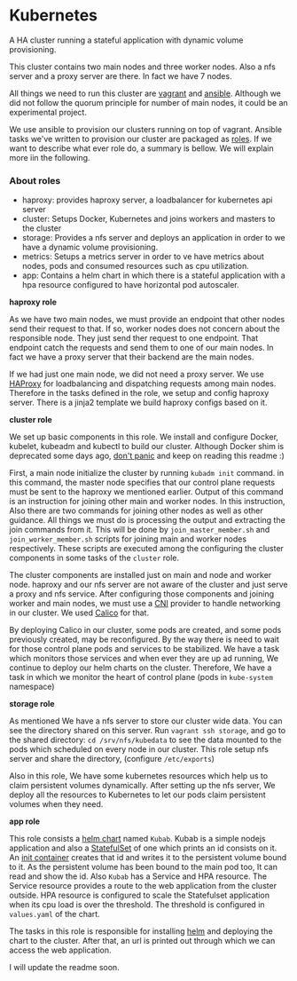 # Kubernetes
A HA cluster running a stateful application with dynamic volume provisioning.


This cluster contains two main nodes and three worker nodes. Also a nfs server and a proxy server are there. In fact we have 7 nodes.


All things we need to run this cluster are [vagrant](https://www.vagrantup.com/) and [ansible](https://www.ansible.com/). Although we did not follow the quorum principle for number of main nodes, it could be an experimental project.


We use ansible to provision our clusters running on top of vagrant. Ansible tasks we've written to provision our cluster are packaged as [roles](https://docs.ansible.com/ansible/latest/user_guide/playbooks_reuse_roles.html). If we want to describe what ever role do, a summary is bellow. We will explain more iin the following.


### About roles

- haproxy: provides haproxy server, a loadbalancer for kubernetes api server
- cluster: Setups Docker, Kubernetes and joins workers and masters to the cluster
- storage: Provides a nfs server and deploys an application in order to we have a dynamic volume provisioning.
- metrics: Setups a metrics server in order to ve have metrics about nodes, pods and consumed resources such as cpu utilization.
- app: Contains a helm chart in which there is a stateful application with a hpa resource configured to have horizontal pod autoscaler.



**haproxy role**

As we have two main nodes, we must provide an endpoint that other nodes send their request to that. If so, worker nodes does not concern about the responsible node. They just send ther request to one endpoint. That endpoint catch the requests and send them to one of our main nodes. In fact we have a proxy server that their backend are the main nodes.

If we had just one main node, we did not need a proxy server. We use [HAProxy](http://www.haproxy.org/) for loadbalancing and dispatching requests among main nodes. Therefore in the tasks defined in the role, we setup and config haproxy server. There is a jinja2 template we build haproxy configs based on it.

**cluster role**

We set up basic components in this role. We install and configure Docker, kubelet, kubeadm and kubectl to build our cluster. Although Docker shim is deprecated some days ago, [don't panic](https://kubernetes.io/blog/2020/12/02/dont-panic-kubernetes-and-docker/) and keep on reading this readme :) 

First, a main node initialize the cluster by running `kubadm init` command. in this command, the master node specifies that our control plane requests must be sent to the haproxy we mentioned earlier. Output of this command is an instruction for joining other main and worker nodes. In this instruction, Also there are two commands for joining other nodes as well as other guidance. All things we must do is processing the output and extracting the join commands from it. This will be done by `join_master_member.sh` and `join_worker_member.sh` scripts for joining main and worker nodes respectively.
These scripts are executed among the configuring the cluster components in some tasks of the `cluster` role.

The cluster components are installed just on main and node and worker node. haproxy and our nfs server are not aware of the cluster and just serve a proxy and nfs service.
After configuring those components and joining worker and main nodes, we must use a [CNI](https://kubernetes.io/docs/concepts/cluster-administration/networking/) provider to handle networking in our cluster. We used [Calico](https://www.projectcalico.org/) for that.

By deploying Calico in our cluster, some pods are created, and some pods previously created, may be reconfigured. By the way there is need to wait for those control plane pods and services to be stabilized. We have a task which monitors those services and when ever they are up ad running, We continue to deploy our helm charts on the cluster. 
Therefore, We have a task in which we monitor the heart of control plane (pods in `kube-system` namespace)

**storage role**

As mentioned We have a nfs server to store our cluster wide data. You can see the directory shared on this server.
Run `vagrant ssh storage`, and go to the shared directory: `cd /srv/nfs/kubedata` to see the data mounted to the pods which scheduled on every node in our cluster. This role setup nfs server and share the directory, (configure `/etc/exports`)

Also in this role, We have some kubernetes resources which help us to claim persistent volumes dynamically. After setting up the nfs server, We deploy all the resources to Kubernetes to let our pods claim persistent volumes when they need.


**app role**

This role consists a [helm chart](https://helm.sh/docs/topics/charts/) named `Kubab`. Kubab is a simple nodejs application and also a [StatefulSet](https://kubernetes.io/docs/concepts/workloads/controllers/statefulset/) of one  which prints an id consists on it. An [init container](https://kubernetes.io/docs/concepts/workloads/pods/init-containers/) creates that id and writes it to the persistent volume bound to it. As the persistent volume has been bound to the main pod too, It can read and show the id.
Also `Kubab` has a Service and HPA resource. The Service resource provides a route to the web application from the cluster outside. HPA resource is configured to scale the Statefulset application when its cpu load is over the threshold. The threshold is configured in `values.yaml` of the chart.    

The tasks in this role is responsible for installing [helm](https://helm.sh/) and deploying the chart to the cluster. After that, an url is printed out through which we can access the web application.


I will update the readme soon.
